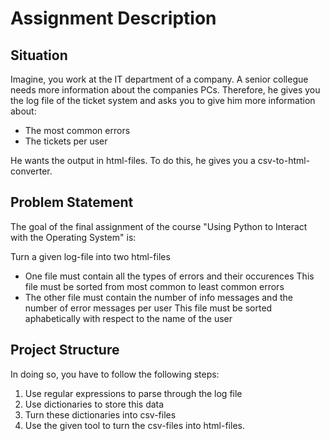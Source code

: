 # Assignment Description
## Situation
Imagine, you work at the IT department of a company. A senior collegue needs more information about the companies PCs.
Therefore, he gives you the log file of the ticket system and asks you to give him more information about:
- The most common errors
- The tickets per user

He wants the output in html-files. To do this, he gives you a csv-to-html-converter.

## Problem Statement
The goal of the final assignment of the course "Using Python to Interact with the Operating System" is:

Turn a given log-file into two html-files

- One file must contain all the types of errors and their occurences
This file must be sorted from most common to least common errors
- The other file must contain the number of info messages and the number of error messages per user
This file must be sorted aphabetically with respect to the name of the user

## Project Structure
In doing so, you have to follow the following steps:
1. Use regular expressions to parse through the log file
2. Use dictionaries to store this data
3. Turn these dictionaries into csv-files
4. Use the given tool to turn the csv-files into html-files.